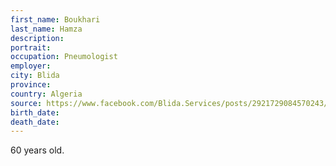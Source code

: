 ```yaml
---
first_name: Boukhari
last_name: Hamza
description: 
portrait: 
occupation: Pneumologist
employer: 
city: Blida
province: 
country: Algeria
source: https://www.facebook.com/Blida.Services/posts/2921729084570243/
birth_date: 
death_date: 
---
```


60 years old.